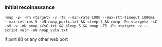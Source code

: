#

### Initial recoinassance

```shell
nmap -p- -Pn <target> -v -T5 --min-rate 1000 --max-rtt-timeout 1000ms --max-retries 5 -oN nmap_ports.txt && sleep 5 && nmap -Pn <target> -sC -sV -v -oN nmap_sVsC.txt && sleep 5 && nmap -T5 -Pn <target> -v --script vuln -oN nmap_vuln.txt
```
 if port 80  or any other web port

 ```shell
